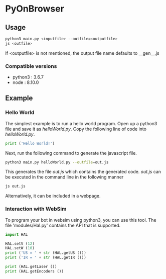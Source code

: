 # PyOnBrowser

## Usage
~~~bash
python3 main.py <inputfile> --outfile=<outputfile>
js <outfile>
~~~
If \<outputfile\> is not mentioned, the output file name defaults to \_\_gen\_\_.js
### Compatible versions
- python3 : 3.6.7
- node    : 8.10.0

## Example
### Hello World

The simplest example is to run a hello world program. Open up a python3 file and save it as *helloWorld.py*.
Copy the following line of code into *helloWorld.py*.
~~~python
print ('Hello World!')
~~~

Next, run the following command to generate the javascript file.
~~~bash
python3 main.py helloWorld.py --outfile=out.js
~~~
This generates the file *out.js* which contains the generated code.
*out.js* can be executed in the command line in the following manner
~~~bash
js out.js
~~~
Alternatively, it can be included in a webpage.

### Interaction with WebSim
To program your bot in websim using python3, you can use this tool. The file 'modules/Hal.py' contains the API that is supported.

~~~python
import HAL

HAL.setV (12)
HAL.setW (10)
print ('US = ' + str (HAL.getUS ()))
print ('IR = ' + str (HAL.getIR ()))

print (HAL.getLaser ())
print (HAL.getEncoders ())
~~~
